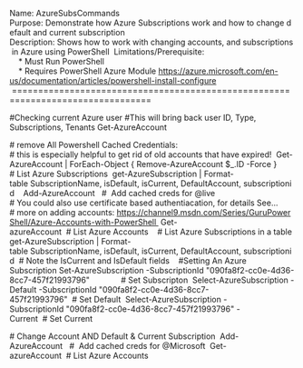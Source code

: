 Name: AzureSubsCommands
Purpose: Demonstrate how Azure Subscriptions work and how to change default and current subscription 
Description: Shows how to work with changing accounts, and subscriptions in Azure using PowerShell 
Limitations/Prerequisite:  
    * Must Run PowerShell
    * Requires PowerShell Azure Module https://azure.microsoft.com/en-us/documentation/articles/powershell-install-configure 
 ================================================================================ 

#Checking current Azure user
#This will bring back user ID, Type, Subscriptions, Tenants
Get-AzureAccount

# remove All Powershell Cached Credentials:  
# this is especially helpful to get rid of old accounts that have expired! 
Get-AzureAccount | ForEach-Object { Remove-AzureAccount $_.ID -Force }  
 
# List Azure Subscriptions 
get-AzureSubscription | Format-table SubscriptionName, isDefault, isCurrent, DefaultAccount, subscriptionid 
 
Add-AzureAccount   #  Add cached creds for @live 
# You could also use certificate based authentiacation, for details See...  
# more on adding accounts: https://channel9.msdn.com/Series/GuruPowerShell/Azure-Accounts-with-PowerShell 
Get-azureAccount  # List Azure Accounts 
 
# List Azure Subscriptions in a table
get-AzureSubscription | Format-table SubscriptionName, isDefault, isCurrent, DefaultAccount, subscriptionid 
# Note the IsCurrent and IsDefault fields 
 
#Setting An Azure Subscription
Set-AzureSubscription -SubscriptionId "090fa8f2-cc0e-4d36-8cc7-457f21993796"              # Set Subscripton 
Select-AzureSubscription -Default -SubscriptionId "090fa8f2-cc0e-4d36-8cc7-457f21993796"  # Set Default 
Select-AzureSubscription -SubscriptionId "090fa8f2-cc0e-4d36-8cc7-457f21993796" -Current  # Set Current 

# Change Account AND Default & Current Subscription 
Add-AzureAccount   #  Add cached creds for @Microsoft 
Get-azureAccount  # List Azure Accounts 
 